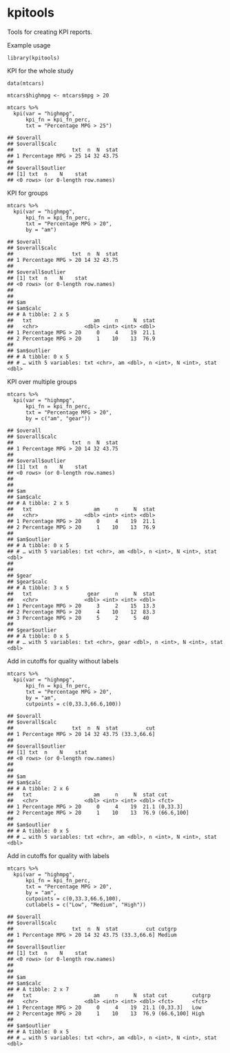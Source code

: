 <!-- README.md is generated from README.Rmd. Please edit that file -->

kpitools
========

Tools for creating KPI reports.

Example usage

    library(kpitools)

KPI for the whole study

    data(mtcars)

    mtcars$highmpg <- mtcars$mpg > 20

    mtcars %>%
      kpi(var = "highmpg", 
          kpi_fn = kpi_fn_perc, 
          txt = "Percentage MPG > 25")

    ## $overall
    ## $overall$calc
    ##                   txt  n  N  stat
    ## 1 Percentage MPG > 25 14 32 43.75
    ## 
    ## $overall$outlier
    ## [1] txt  n    N    stat
    ## <0 rows> (or 0-length row.names)

KPI for groups

    mtcars %>%
      kpi(var = "highmpg", 
          kpi_fn = kpi_fn_perc, 
          txt = "Percentage MPG > 20",
          by = "am")

    ## $overall
    ## $overall$calc
    ##                   txt  n  N  stat
    ## 1 Percentage MPG > 20 14 32 43.75
    ## 
    ## $overall$outlier
    ## [1] txt  n    N    stat
    ## <0 rows> (or 0-length row.names)
    ## 
    ## 
    ## $am
    ## $am$calc
    ## # A tibble: 2 x 5
    ##   txt                    am     n     N  stat
    ##   <chr>               <dbl> <int> <int> <dbl>
    ## 1 Percentage MPG > 20     0     4    19  21.1
    ## 2 Percentage MPG > 20     1    10    13  76.9
    ## 
    ## $am$outlier
    ## # A tibble: 0 x 5
    ## # … with 5 variables: txt <chr>, am <dbl>, n <int>, N <int>, stat <dbl>

KPI over multiple groups

    mtcars %>%
      kpi(var = "highmpg", 
          kpi_fn = kpi_fn_perc, 
          txt = "Percentage MPG > 20",
          by = c("am", "gear"))

    ## $overall
    ## $overall$calc
    ##                   txt  n  N  stat
    ## 1 Percentage MPG > 20 14 32 43.75
    ## 
    ## $overall$outlier
    ## [1] txt  n    N    stat
    ## <0 rows> (or 0-length row.names)
    ## 
    ## 
    ## $am
    ## $am$calc
    ## # A tibble: 2 x 5
    ##   txt                    am     n     N  stat
    ##   <chr>               <dbl> <int> <int> <dbl>
    ## 1 Percentage MPG > 20     0     4    19  21.1
    ## 2 Percentage MPG > 20     1    10    13  76.9
    ## 
    ## $am$outlier
    ## # A tibble: 0 x 5
    ## # … with 5 variables: txt <chr>, am <dbl>, n <int>, N <int>, stat <dbl>
    ## 
    ## 
    ## $gear
    ## $gear$calc
    ## # A tibble: 3 x 5
    ##   txt                  gear     n     N  stat
    ##   <chr>               <dbl> <int> <int> <dbl>
    ## 1 Percentage MPG > 20     3     2    15  13.3
    ## 2 Percentage MPG > 20     4    10    12  83.3
    ## 3 Percentage MPG > 20     5     2     5  40  
    ## 
    ## $gear$outlier
    ## # A tibble: 0 x 5
    ## # … with 5 variables: txt <chr>, gear <dbl>, n <int>, N <int>, stat <dbl>

Add in cutoffs for quality without labels

    mtcars %>%
      kpi(var = "highmpg", 
          kpi_fn = kpi_fn_perc, 
          txt = "Percentage MPG > 20",
          by = "am",
          cutpoints = c(0,33.3,66.6,100))

    ## $overall
    ## $overall$calc
    ##                   txt  n  N  stat         cut
    ## 1 Percentage MPG > 20 14 32 43.75 (33.3,66.6]
    ## 
    ## $overall$outlier
    ## [1] txt  n    N    stat
    ## <0 rows> (or 0-length row.names)
    ## 
    ## 
    ## $am
    ## $am$calc
    ## # A tibble: 2 x 6
    ##   txt                    am     n     N  stat cut       
    ##   <chr>               <dbl> <int> <int> <dbl> <fct>     
    ## 1 Percentage MPG > 20     0     4    19  21.1 (0,33.3]  
    ## 2 Percentage MPG > 20     1    10    13  76.9 (66.6,100]
    ## 
    ## $am$outlier
    ## # A tibble: 0 x 5
    ## # … with 5 variables: txt <chr>, am <dbl>, n <int>, N <int>, stat <dbl>

Add in cutoffs for quality with labels

    mtcars %>%
      kpi(var = "highmpg", 
          kpi_fn = kpi_fn_perc, 
          txt = "Percentage MPG > 20",
          by = "am",
          cutpoints = c(0,33.3,66.6,100),
          cutlabels = c("Low", "Medium", "High"))

    ## $overall
    ## $overall$calc
    ##                   txt  n  N  stat         cut cutgrp
    ## 1 Percentage MPG > 20 14 32 43.75 (33.3,66.6] Medium
    ## 
    ## $overall$outlier
    ## [1] txt  n    N    stat
    ## <0 rows> (or 0-length row.names)
    ## 
    ## 
    ## $am
    ## $am$calc
    ## # A tibble: 2 x 7
    ##   txt                    am     n     N  stat cut        cutgrp
    ##   <chr>               <dbl> <int> <int> <dbl> <fct>      <fct> 
    ## 1 Percentage MPG > 20     0     4    19  21.1 (0,33.3]   Low   
    ## 2 Percentage MPG > 20     1    10    13  76.9 (66.6,100] High  
    ## 
    ## $am$outlier
    ## # A tibble: 0 x 5
    ## # … with 5 variables: txt <chr>, am <dbl>, n <int>, N <int>, stat <dbl>
